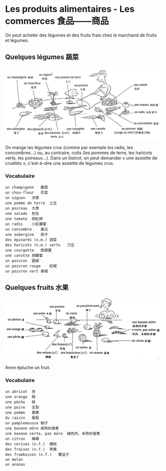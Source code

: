 # Les produits alimentaires - Les commerces 食品——商品

On peut acheter des légumes et des fruits frais chez le marchand de fruits et légumes.

## Quelques légumes 蔬菜

![image-20210720174759451](../images/image-20210720174759451.png)

On mange les légumes crus (comme par exemple les radis, les concombres...) ou, au contraire, cuits (les pommes de terre, les haricots verts, les poireaux...). Dans un bistrot, on peut demander « une assiette de crudités », c'est-à-dire une assiette de légumes crus.

### Vocabulaire

```
un champignon	蘑菇
un chou-fleur	花菜
un oignon	洋蔥
une pomme de terre	土豆
un poireau	大蔥
une salade	色拉
une tomate	西紅柿
un radis	小紅蘿蔔
un concombre	黃瓜
une aubergine	茄子
des épinards (n.m.)	菠菜
des haricots (n.m.) verts	刀豆
une courgette	西葫蘆
une carotte	胡蘿蔔
un poivron	圓椒
un poivron rouge	紅椒
un poivron vert	青椒
```

## Quelques fruits 水果

![image-20210720182554431](../images/image-20210720182554431.png)

Anne épluche un fruit.

### Vocabulaire

```
un abricot	杏
une orange	橙
une pêche	桃
une poire	生梨
une pomme	蘋果
du raisin	葡萄
un pamplemousse	柚子
une banane mûre	成熟的香蕉
une banane verte, pas mûre	綠色的、未熟的香蕉
un citron	檸檬
des cerises (n.f.)	櫻桃
des fraises (n.f.)	草莓
des framboises (n.f.)	覆盆子
un melon	 
un ananas	
```

